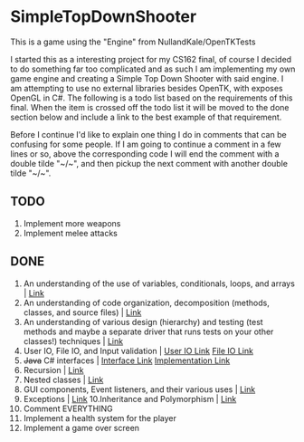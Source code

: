 ﻿# SimpleTopDownShooter
This is a game using the "Engine" from NullandKale/OpenTKTests

I started this as a interesting project for my CS162 final, of course I decided to do something far too complicated and as such I am implementing my own game engine and creating a Simple Top Down Shooter with said engine. I am attempting to use no external libraries besides OpenTK, with exposes OpenGL in C#. The following is a todo list based on the requirements of this final. When the item is crossed off the todo list it will be moved to the done section below and include a link to the best example of that requirement.

Before I continue I'd like to explain one thing I do in comments that can be confusing for some people. If I am going to continue a comment in a few lines or so, above the corresponding code I will end the comment with a double tilde "~/~", and then pickup the next comment with another double tilde "~/~".

## TODO
  1. Implement more weapons
  2. Implement melee attacks
    
## DONE
  1. An understanding of the use of variables, conditionals, loops, and arrays | [Link](https://github.com/NullandKale/SimpleTopDownShooter/blob/faf0e8a1c6bc2fa0356bfb86e66829f0e14e0381/CS162Final/StateMachines/GameState.cs)
  2. An understanding of code organization, decomposition (methods, classes, and source files) | [Link](https://github.com/NullandKale/SimpleTopDownShooter/tree/faf0e8a1c6bc2fa0356bfb86e66829f0e14e0381)
  3. An understanding of various design (hierarchy) and testing (test methods and maybe a separate driver that runs tests on your other classes!) techniques | [Link](https://github.com/NullandKale/SimpleTopDownShooter/tree/faf0e8a1c6bc2fa0356bfb86e66829f0e14e0381/CS162Final/StateMachines)
  4. User IO, File IO, and Input validation | [User IO Link](https://github.com/NullandKale/SimpleTopDownShooter/blob/faf0e8a1c6bc2fa0356bfb86e66829f0e14e0381/CS162Final/Managers/InputManager.cs) [File IO Link](https://github.com/NullandKale/SimpleTopDownShooter/blob/faf0e8a1c6bc2fa0356bfb86e66829f0e14e0381/CS162Final/Managers/TextureManager.cs)
  5. ~~Java~~ C# interfaces | [Interface Link](https://github.com/NullandKale/SimpleTopDownShooter/blob/faf0e8a1c6bc2fa0356bfb86e66829f0e14e0381/CS162Final/Entity%20-%20Component/iRenderable.cs) [Implementation Link](https://github.com/NullandKale/SimpleTopDownShooter/blob/faf0e8a1c6bc2fa0356bfb86e66829f0e14e0381/CS162Final/Entity%20-%20Component/quad.cs)
  6. Recursion | [Link](https://github.com/NullandKale/SimpleTopDownShooter/blob/faf0e8a1c6bc2fa0356bfb86e66829f0e14e0381/CS162Final/Managers/EnemyManager.cs)
  7. Nested classes | [Link](https://github.com/NullandKale/SimpleTopDownShooter/blob/faf0e8a1c6bc2fa0356bfb86e66829f0e14e0381/CS162Final/StateMachines/GameState.cs)
  8. GUI components, Event listeners, and their various uses | [Link](https://github.com/NullandKale/SimpleTopDownShooter/blob/faf0e8a1c6bc2fa0356bfb86e66829f0e14e0381/CS162Final/StateMachines/MenuState.cs)
  9. Exceptions | [Link](https://github.com/NullandKale/SimpleTopDownShooter/blob/faf0e8a1c6bc2fa0356bfb86e66829f0e14e0381/CS162Final/Managers/SingletonException.cs) 
  10.Inheritance and Polymorphism | [Link](https://github.com/NullandKale/SimpleTopDownShooter/blob/faf0e8a1c6bc2fa0356bfb86e66829f0e14e0381/CS162Final/Entity%20-%20Component/Button.cs)
  11. Comment EVERYTHING
  12. Implement a health system for the player
  13. Implement a game over screen